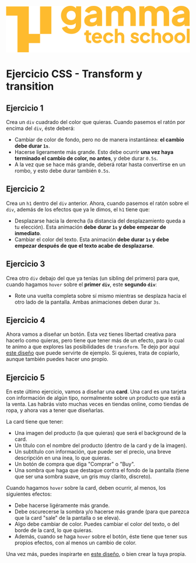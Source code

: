 ![Logotipo de GammaTech School](../../../assets/Logo_Yellow.png)

# Ejercicio CSS - Transform y transition

## Ejercicio 1
Crea un `div` cuadrado del color que quieras. Cuando pasemos el ratón por encima del `div`, éste deberá:
- Cambiar de color de fondo, pero no de manera instantánea: **el cambio debe durar `1s`**.
- Hacerse ligeramente más grande. Esto debe ocurrir **una vez haya terminado el cambio de color, no antes**, y debe durar `0.5s`.
- A la vez que se hace más grande, deberá rotar hasta convertirse en un rombo, y esto debe durar también `0.5s`.

## Ejercicio 2
Crea un `h1` dentro del `div` anterior. Ahora, cuando pasemos el ratón sobre el `div`, además de los efectos que ya le dimos, el `h1` tiene que:
- Desplazarse hacia la derecha (la distancia del desplazamiento queda a tu elección). Esta animación **debe durar `1s` y debe empezar de inmediato**.
- Cambiar el color del texto. Esta animación **debe durar `1s` y debe empezar después de que el texto acabe de desplazarse**.

## Ejercicio 3
Crea otro `div` debajo del que ya tenías (un sibling del primero) para que, cuando hagamos `hover` sobre el **primer `div`**, este **segundo `div`**:
- Rote una vuelta completa sobre sí mismo mientras se desplaza hacia el otro lado de la pantalla. Ambas animaciones deben durar `3s`.

## Ejercicio 4
Ahora vamos a diseñar un botón. Esta vez tienes libertad creativa para hacerlo como quieras, pero tiene que tener más de un efecto, para lo cual te animo a que explores las posibilidades de `transform`. Te dejo por aquí [este diseño](https://startling-cannoli-cabca2.netlify.app/) que puede servirte de ejemplo. Si quieres, trata de copiarlo, aunque también puedes hacer uno propio.

## Ejercicio 5
En este último ejercicio, vamos a diseñar una **card**. Una card es una tarjeta con información de algún tipo, normalmente sobre un producto que está a la venta. Las habrás visto muchas veces en tiendas online, como tiendas de ropa, y ahora vas a tener que diseñarlas.

La card tiene que tener:
- Una imagen del producto (la que quieras) que será el background de la card.
- Un título con el nombre del producto (dentro de la card y de la imagen).
- Un subtítulo con información, que puede ser el precio, una breve descripción en una ínea, lo que quieras.
- Un botón de compra que diga "Comprar" o "Buy".
- Una sombra que haga que destaque contra el fondo de la pantalla (tiene que ser una sombra suave, un gris muy clarito, discreto).

Cuando hagamos `hover` sobre la card, deben ocurrir, al menos, los siguientes efectos:
- Debe hacerse ligéramente más grande.
- Debe oscurecerse la sombra y/o hacerse más grande (para que parezca que la card "sale" de la pantalla o se eleva).
- Algo debe cambiar de color. Puedes cambiar el color del texto, o del borde de la card, lo que quieras.
- Además, cuando se haga `hover` sobre el botón, éste tiene que tener sus propios efectos, con al menos un cambio de color.

Una vez más, puedes inspirarte en [este diseño](https://fantastic-daifuku-b7c63c.netlify.app/), o bien crear la tuya propia.